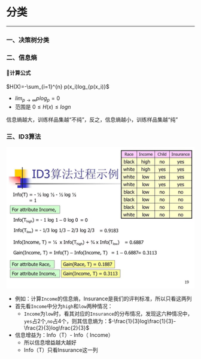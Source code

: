 # 分类

---

### 一、决策树分类



### 二、信息熵
#### 🌟计算公式

$H(X)=-\sum_{i=1}^{n} p(x_i)log_{p(x_i)}$
- $lim_{p\rightarrow\infty}plog_p=0$
- 范围是 $0\leq H(x)\leq logn$

信息熵越大，训练样品集越“不纯”，反之，信息熵越小，训练样品集越“纯”

### 三、ID3算法

![](assets/2afd3517af46ca1b5e58e68fa5e4a16f.jpg)
- 例如：计算`Income`的信息熵，Insurance是我们的评判标准，所以只看这两列
- 首先看`Income`中分为`high`和`low`两种情况：
	- `Income`为`low`时，看其对应的`Insurance`的分布情况，发现这六种情况中，`yes`占2个,`no`占4个，则其信息熵为：$-\frac{1}{3}log\frac{1}{3}-\frac{2}{3}log\frac{2}{3}$
- 信息增益为：Info（T）- Info（ Income）
	- 所以信息增益越大越好
	- Info（T）只看Insurance这一列